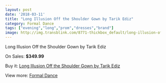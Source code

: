 ```yaml
---
layout: post
date: '2018-03-11'
title: "Long Illusion Off the Shoulder Gown by Tarik Ediz"
category: Formal Dance
tags: ["evening","long","prom","dresses","brand"]
image: http://img.transblink.com/8771-thickbox_default/long-illusion-off-the-shoulder-gown-by-tarik-ediz.jpg
---
```

Long Illusion Off the Shoulder Gown by Tarik Ediz

On Sales: **$349.99**
<a href="https://www.transblink.com/en/formal-dance/2891-long-illusion-off-the-shoulder-gown-by-tarik-ediz.html"><amp-img layout="responsive" width="600" height="600" src="//img.transblink.com/8771-thickbox_default/long-illusion-off-the-shoulder-gown-by-tarik-ediz.jpg" alt="Long Illusion Off the Shoulder Gown by Tarik Ediz 0" /></a>
<a href="https://www.transblink.com/en/formal-dance/2891-long-illusion-off-the-shoulder-gown-by-tarik-ediz.html"><amp-img layout="responsive" width="600" height="600" src="//img.transblink.com/8772-thickbox_default/long-illusion-off-the-shoulder-gown-by-tarik-ediz.jpg" alt="Long Illusion Off the Shoulder Gown by Tarik Ediz 1" /></a>

Buy it: [Long Illusion Off the Shoulder Gown by Tarik Ediz](https://www.transblink.com/en/formal-dance/2891-long-illusion-off-the-shoulder-gown-by-tarik-ediz.html "Long Illusion Off the Shoulder Gown by Tarik Ediz")

View more: [Formal Dance](https://www.transblink.com/en/6-formal-dance "Formal Dance")